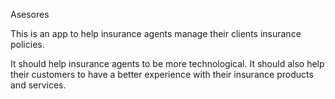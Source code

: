 Asesores

This is an app to help insurance agents manage their clients insurance policies.

It should help insurance agents to be more technological. It should also help their customers to have a better experience with their insurance products and services.
